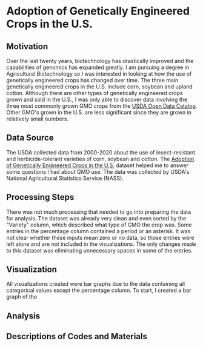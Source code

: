 # Adoption of Genetically Engineered Crops in the U.S.

## Motivation
Over the last twenty years, biotechnology has drastically improved and the capabilities of genomics has expanded greatly. I am pursuing a degree in Agricultural Biotechnology so I was interested in looking at how the use of genetically engineered crops has changed over time. The three main genetically engineered crops in the U.S. include corn, soybean and upland cotton. Although there are other types of genetically engineered crops grown and sold in the U.S., I was only able to discover data involving the three most commonly grown GMO crops from the <a href="https://www.usda.gov/content/usda-open-data-catalog">USDA Open Data Catalog</a>.  Other GMO's grown in the U.S. are less significant since they are grown in relatively small numbers.

## Data Source
The USDA collected data from 2000-2020 about the use of insect-resistant and herbicide-tolerant varieties of corn, soybean and cotton. The <a href="https://www.ers.usda.gov/data-products/adoption-of-genetically-engineered-crops-in-the-us.aspx">Adoption of Genetically Engineered Crops in the U.S.</a> dataset helped me to answer some questions I had about GMO use.  The data was collected by USDA's National Agricultural Statistics Service (NASS).

## Processing Steps
There was not much processing that needed to go into preparing the data for analysis.  The dataset was already very clean and even sorted by the "Variety" column, which described what type of GMO the crop was.  Some entries in the percentage column contained a period or an asterisk.  It was not clear whether these inputs mean zero or no data, so those entries were left alone and are not included in the visualizations.  The only changes made to this dataset was eliminating unnecessary spaces in some of the entries.

## Visualization

All visualizations created were bar graphs due to the data containing all categorical values except the percentage column.  To start, I created a bar graph of the 


## Analysis

## Descriptions of Codes and Materials
